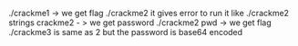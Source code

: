 ./crackme1 -> we get flag
./crackme2
it gives error to run it like
./crackme2 <pwd>
strings crackme2 - > we get password
./crackme2 pwd -> we get flag
./crackme3 is same as 2 but the password is base64 encoded
